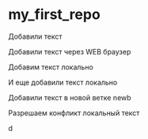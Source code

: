 ﻿# my_first_repo

Добавили текст

Добавили текст через WEB браузер

Добавим текст локально

И еще добавили текст локально

Добавили текст в новой ветке newb

Разрешаем конфликт локальный текст

d
